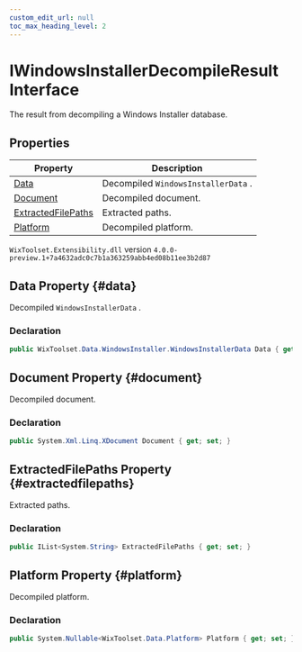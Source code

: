 ```yaml
---
custom_edit_url: null
toc_max_heading_level: 2
---
```

# IWindowsInstallerDecompileResult Interface
The result from decompiling a Windows Installer database.
## Properties
| Property | Description |
| ------ | ----------- |
| [Data](#data) | Decompiled `WindowsInstallerData` . |
| [Document](#document) | Decompiled document. |
| [ExtractedFilePaths](#extractedfilepaths) | Extracted paths. |
| [Platform](#platform) | Decompiled platform. |
`WixToolset.Extensibility.dll` version `4.0.0-preview.1+7a4632adc0c7b1a363259abb4ed08b11ee3b2d87`
## Data Property {#data}
Decompiled `WindowsInstallerData` .
### Declaration
```cs
public WixToolset.Data.WindowsInstaller.WindowsInstallerData Data { get; set; } 
```
## Document Property {#document}
Decompiled document.
### Declaration
```cs
public System.Xml.Linq.XDocument Document { get; set; } 
```
## ExtractedFilePaths Property {#extractedfilepaths}
Extracted paths.
### Declaration
```cs
public IList<System.String> ExtractedFilePaths { get; set; } 
```
## Platform Property {#platform}
Decompiled platform.
### Declaration
```cs
public System.Nullable<WixToolset.Data.Platform> Platform { get; set; } 
```

